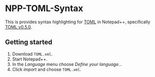 # NPP-TOML-Syntax

This is provides syntax highlighting for [TOML][toml] in Notepad++, specifically [TOML v0.5.0][currver].

## Getting started
1. Download ```TOML.xml```.
2. Start Notepad++.
3. In the *Language* menu choose *Define your language...*
4. Click *import* and choose ```TOML.xml```.


[toml]: https://github.com/toml-lang/toml
[currver]: https://github.com/toml-lang/toml/blob/master/versions/en/toml-v0.5.0.md
